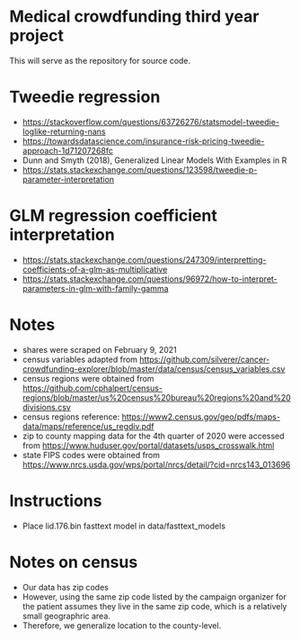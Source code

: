 # Medical crowdfunding third year project

This will serve as the repository for source code.

# Tweedie regression
- https://stackoverflow.com/questions/63726276/statsmodel-tweedie-loglike-returning-nans
- https://towardsdatascience.com/insurance-risk-pricing-tweedie-approach-1d71207268fc
- Dunn and Smyth (2018), Generalized Linear Models With Examples in R
- https://stats.stackexchange.com/questions/123598/tweedie-p-parameter-interpretation

# GLM regression coefficient interpretation
- https://stats.stackexchange.com/questions/247309/interpretting-coefficients-of-a-glm-as-multiplicative
- https://stats.stackexchange.com/questions/96972/how-to-interpret-parameters-in-glm-with-family-gamma

# Notes
- shares were scraped on February 9, 2021
- census variables adapted from https://github.com/silverer/cancer-crowdfunding-explorer/blob/master/data/census/census_variables.csv
- census regions were obtained from https://github.com/cphalpert/census-regions/blob/master/us%20census%20bureau%20regions%20and%20divisions.csv
- census regions reference: https://www2.census.gov/geo/pdfs/maps-data/maps/reference/us_regdiv.pdf
- zip to county mapping data for the 4th quarter of 2020 were accessed from https://www.huduser.gov/portal/datasets/usps_crosswalk.html
- state FIPS codes were obtained from https://www.nrcs.usda.gov/wps/portal/nrcs/detail/?cid=nrcs143_013696

# Instructions
- Place lid.176.bin fasttext model in data/fasttext_models

# Notes on census
- Our data has zip codes
- However, using the same zip code listed by the campaign organizer for the patient assumes they live in the same zip code, which is a relatively small geographric area.
- Therefore, we generalize location to the county-level.


